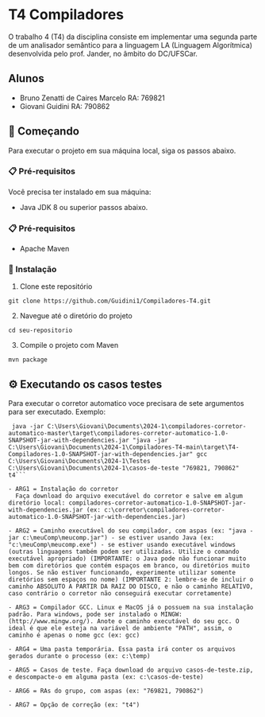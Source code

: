 # T4 Compiladores

O trabalho 4 (T4) da disciplina consiste em implementar uma segunda parte de um analisador semântico para a linguagem LA (Linguagem Algorítmica) desenvolvida pelo prof. Jander, no âmbito do DC/UFSCar.

## Alunos
- Bruno Zenatti de Caires Marcelo RA: 769821
- Giovani Guidini RA: 790862

## 🚀 Começando

Para executar o projeto em sua máquina local, siga os passos abaixo.

### 📋 Pré-requisitos

Você precisa ter instalado em sua máquina:

- Java JDK 8 ou superior passos abaixo.

### 📋 Pré-requisitos

- Apache Maven

### 🔧 Instalação

1. Clone este repositório
   
```
git clone https://github.com/Guidini1/Compiladores-T4.git
```

2. Navegue até o diretório do projeto

```
cd seu-repositorio
```

3. Compile o projeto com Maven
   
```
mvn package
```

## ⚙️ Executando os casos testes

Para executar o corretor automatico voce precisara de sete argumentos para ser executado.
Exemplo:
```
 java -jar C:\Users\Giovani\Documents\2024-1\compiladores-corretor-automatico-master\target\compiladores-corretor-automatico-1.0-SNAPSHOT-jar-with-dependencies.jar "java -jar C:\Users\Giovani\Documents\2024-1\Compiladores-T4-main\target\T4-Compiladores-1.0-SNAPSHOT-jar-with-dependencies.jar" gcc C:\Users\Giovani\Documents\2024-1\Testes C:\Users\Giovani\Documents\2024-1\casos-de-teste "769821, 790862" t4```

- ARG1 = Instalação do corretor
  Faça download do arquivo executável do corretor e salve em algum diretório local: compiladores-corretor-automatico-1.0-SNAPSHOT-jar-with-dependencies.jar (ex: c:\corretor\compiladores-corretor-automatico-1.0-SNAPSHOT-jar-with-dependencies.jar)

- ARG2 = Caminho executável do seu compilador, com aspas (ex: "java -jar c:\meuComp\meucomp.jar") - se estiver usando Java (ex: "c:\meuComp\meucomp.exe") - se estiver usando executável windows (outras linguagens também podem ser utilizadas. Utilize o comando executável apropriado) (IMPORTANTE: o Java pode não funcionar muito bem com diretórios que contém espaços em branco, ou diretórios muito longos. Se não estiver funcionando, experimente utilizar somente diretórios sem espaços no nome) (IMPORTANTE 2: lembre-se de incluir o caminho ABSOLUTO A PARTIR DA RAIZ DO DISCO, e não o caminho RELATIVO, caso contrário o corretor não conseguirá executar corretamente)

- ARG3 = Compilador GCC. Linux e MacOS já o possuem na sua instalação padrão. Para windows, pode ser instalado o MINGW: (http://www.mingw.org/). Anote o caminho executável do seu gcc. O ideal é que ele esteja na variável de ambiente "PATH", assim, o caminho é apenas o nome gcc (ex: gcc)

- ARG4 = Uma pasta temporária. Essa pasta irá conter os arquivos gerados durante o processo (ex: c:\temp)

- ARG5 = Casos de teste. Faça download do arquivo casos-de-teste.zip, e descompacte-o em alguma pasta (ex: c:\casos-de-teste)

- ARG6 = RAs do grupo, com aspas (ex: "769821, 790862")

- ARG7 = Opção de correção (ex: "t4")
